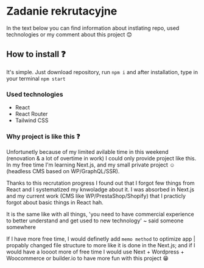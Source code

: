# Zadanie rekrutacyjne

In the text below you can find information about instlating repo, used technologies or my comment about this project 😊

## How to install ❓

It's simple. Just download repository, run `npm i` and after installation, type in your terminal `npm start`

### Used technologies

- React
- React Router
- Tailwind CSS

### Why project is like this ❓

Unfortunetly because of my limited avilable time in this weekend (renovation & a lot of overtime in work) I could only provide project like this. 
In my free time I'm learning Next.js, and my small private project ☺ (headless CMS based on WP/GraphQL/SSR).

Thanks to this recrutation progress I found out that I forgot few things from React and I systematized my knwoladge about it. I was absorbed in Next.js and my current work (CMS like WP/PrestaShop/Shopify) that I practicly forgot about basic things in React hah.

It is the same like with all things, 'you need to have commercial experience to better understand and get used to new technology' ~ said someone somewhere

If I have more free time, I would definetly add `memo method` to optimize app | propably changed file structure to more like it is done in the Next.js; and if I would have a loooot more of free time I would use Next + Wordpress + Woocommerce or builder.io to have more fun with this project 😁
